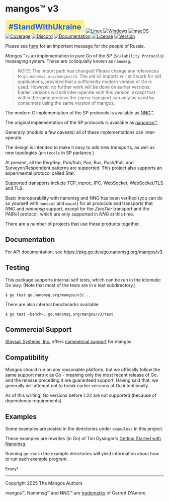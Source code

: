 # mangos&trade; v3

[![Stand With Ukraine](https://raw.githubusercontent.com/vshymanskyy/StandWithUkraine/main/badges/StandWithUkraine.svg)](https://stand-with-ukraine.pp.ua)
[![Linux](https://img.shields.io/github/actions/workflow/status/nanomsg/mangos/linux.yml?branch=master&logoColor=grey&logo=linux&label=)](https://github.com/nanomsg/mangos/actions)
[![Windows](https://img.shields.io/github/actions/workflow/status/nanomsg/mangos/windows.yml?branch=master&logoColor=grey&logo=windows&label=)](https://github.com/nanomsg/mangos/actions)
[![macOS](https://img.shields.io/github/actions/workflow/status/nanomsg/mangos/darwin.yml?branch=master&logoColor=grey&logo=apple&label=)](https://github.com/nanomsg/mangos/actions)
[![Coverage](https://img.shields.io/codecov/c/github/nanomsg/mangos?logoColor=grey&logo=codecov&label=)](https://codecov.io/gh/nanomsg/mangos)
[![Discord](https://img.shields.io/discord/639573728212156478?label=&logo=discord)](https://discord.gg/wewTkby)
[![Documentation](https://img.shields.io/badge/godoc-docs-blue.svg?label=&logo=go)](https://pkg.go.dev/go.nanomsg.org/mangos/v3)
[![License](https://img.shields.io/github/license/nanomsg/mangos.svg?logoColor=silver&logo=opensourceinitiative&label=&color=blue)](https://github.com/nanomsg/mangos/blob/master/LICENSE)
[![Version](https://img.shields.io/github/v/tag/nanomsg/mangos?logo=github&sort=semver&label=)](https://github.com/nanomsg/mangos/releases)

Please see [here](UKRAINE.md) for an important message for the people of Russia.

_Mangos&trade;_ is an implementation in pure Go of the _SP_
(`Scalability Protocols`) messaging system.
These are colloquially known as `nanomsg`.

> _NOTE_: The import path has changed! Please change any references
> to `go.nanomsg.org/mangos/v3`.
> The old v2 imports will still work for old applications, provided that
> a sufficiently modern version of Go is used. However, no further work
> will be done on earlier versions.
> Earlier versions will still inter-operate with this version, except that
> within the same process the `inproc` transport can only be used by
> consumers using the same version of mangos.

The modern C implementation of the SP protocols is available as
[NNG&trade;](https://github.com/nanomsg/nng).

The original implementation of the SP protocols is available as
[nanomsg&trade;](http://www.nanomsg.org).

Generally (modulo a few caveats) all of these implementations can inter-operate.

The design is intended to make it easy to add new transports,
as well as new topologies (`protocols` in SP parlance.)

At present, all the Req/Rep, Pub/Sub, Pair, Bus, Push/Pull, and
Surveyor/Respondent patterns are supported.
This project also supports an experimental protocol called Star.

Supported transports include TCP, inproc, IPC, WebSocket, WebSocket/TLS and TLS.

Basic interoperability with nanomsg and NNG has been verified (you can do
so yourself with `nanocat` and `macat`) for all protocols and transports
that _NNG_ and _nanomsg_ support, except for the _ZeroTier_ transport and the PAIRv1
protocol, which are only supported in _NNG_ at this time.

There are a number of projects that use these products together.

## Documentation

For API documentation, see https://pkg.go.dev/go.nanomsg.org/mangos/v3.

## Testing

This package supports internal self tests, which can be run in
the idiomatic Go way.
(Note that most of the tests are in a test subdirectory.)

    $ go test go.nanomsg.org/mangos/v3/...

There are also internal benchmarks available:

    $ go test -bench=. go.nanomsg.org/mangos/v3/test

## Commercial Support

[Staysail Systems, Inc.](mailto:info@staysail.tech) offers
[commercial support](http://staysail.tech/support/mangos) for mangos.

## Compatibility

Mangos should run on any reasonable platform, but we officially follow
the same support matrix as Go - meaning only the most recent release of Go, and
the release preceding it are guaranteed support.  Having said that, we generally
will attempt not to break earlier versions of Go intentionally.

As of this writing, Go versions before 1.22 are not supported (because of dependency
requirements).

## Examples

Some examples are posted in the directories under `examples/` in this project.

These examples are rewrites (in Go) of Tim Dysinger's
[Getting Started with Nanomsg](http://nanomsg.org/gettingstarted/index.html).

Running `go doc` in the example directories will yield information about how
to run each example program.

Enjoy!

---

Copyright 2025 The Mangos Authors

mangos&trade;, Nanomsg&trade; and NNG&trade; are [trademarks](http://nanomsg.org/trademarks.html) of Garrett D'Amore.
